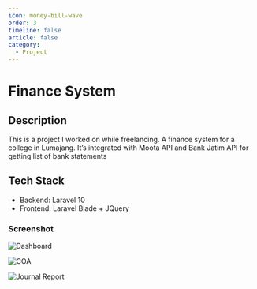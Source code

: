 ```yaml
---
icon: money-bill-wave
order: 3
timeline: false
article: false
category:
  - Project
---
```


# Finance System

## Description

This is a project I worked on while freelancing. A finance system for a college in Lumajang. It’s integrated with Moota API and Bank Jatim API for getting list of bank statements

## Tech Stack

- Backend: Laravel 10
- Frontend: Laravel Blade + JQuery

### Screenshot

![Dashboard](/assets/images/finance-1.png)

![COA](/assets/images/finance-2.png)

![Journal Report](/assets/images/finance-3.png)